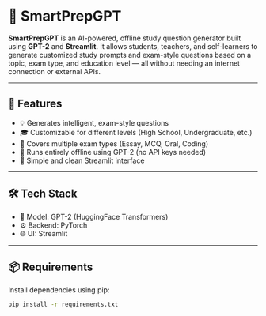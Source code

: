 # 🧠 SmartPrepGPT

**SmartPrepGPT** is an AI-powered, offline study question generator built using **GPT-2** and **Streamlit**. It allows students, teachers, and self-learners to generate customized study prompts and exam-style questions based on a topic, exam type, and education level — all without needing an internet connection or external APIs.

---

## 🚀 Features

- 💡 Generates intelligent, exam-style questions
- 🎓 Customizable for different levels (High School, Undergraduate, etc.)
- 🧪 Covers multiple exam types (Essay, MCQ, Oral, Coding)
- 🧠 Runs entirely offline using GPT-2 (no API keys needed)
- 🎨 Simple and clean Streamlit interface

---

## 🛠️ Tech Stack

- 🧠 Model: GPT-2 (HuggingFace Transformers)
- ⚙️ Backend: PyTorch
- 🌐 UI: Streamlit

---

## 📦 Requirements

Install dependencies using pip:

```bash
pip install -r requirements.txt
